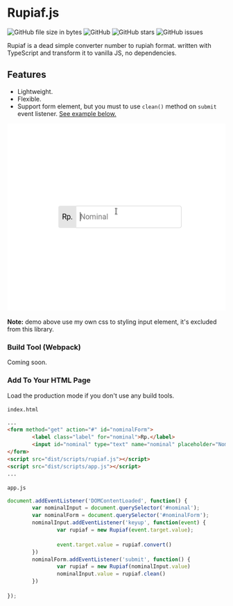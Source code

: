 # Rupiaf.js

<p>
        <img alt="GitHub file size in bytes" src="https://img.shields.io/github/size/nurofsun/Rupiaf.js/dist/scripts/rupiaf.js">
        <img alt="GitHub" src="https://img.shields.io/github/license/nurofsun/Rupiaf.js">
        <img alt="GitHub stars" src="https://img.shields.io/github/stars/nurofsun/Rupiaf.js?style=social">
        <img alt="GitHub issues" src="https://img.shields.io/github/issues/nurofsun/Rupiaf.js">
</p>

Rupiaf is a dead simple converter number to rupiah format. written with TypeScript and transform it to vanilla JS, no dependencies.

## Features
- Lightweight.
- Flexible.
- Support form element, but you must to use `clean()` method on `submit` event listener. [See example below.](#add-to-your-html-page)

<p align="center"><img src="./demo.gif" alt="Rupiaf.js convert any number to rupiah."></p>

**Note:** demo above use my own css to styling input element, it's excluded from this library.

### Build Tool (Webpack)

Coming soon.

### Add To Your HTML Page

Load the production mode if you don't use any build tools.

`index.html`
```html
...
<form method="get" action="#" id="nominalForm">
        <label class="label" for="nominal">Rp.</label>
        <input id="nominal" type="text" name="nominal" placeholder="Nominal" autocomplete="off">
</form>
<script src="dist/scripts/rupiaf.js"></script>
<script src="dist/scripts/app.js"></script>
...
```

`app.js`
```javascript
document.addEventListener('DOMContentLoaded', function() {
        var nominalInput = document.querySelector('#nominal');
        var nominalForm = document.querySelector('#nominalForm');
        nominalInput.addEventListener('keyup', function(event) {
                var rupiaf = new Rupiaf(event.target.value);

                event.target.value = rupiaf.convert()
        })
        nominalForm.addEventListener('submit', function() {
                var rupiaf = new Rupiaf(nominalInput.value)
                nominalInput.value = rupiaf.clean()
        })
        
});
```
